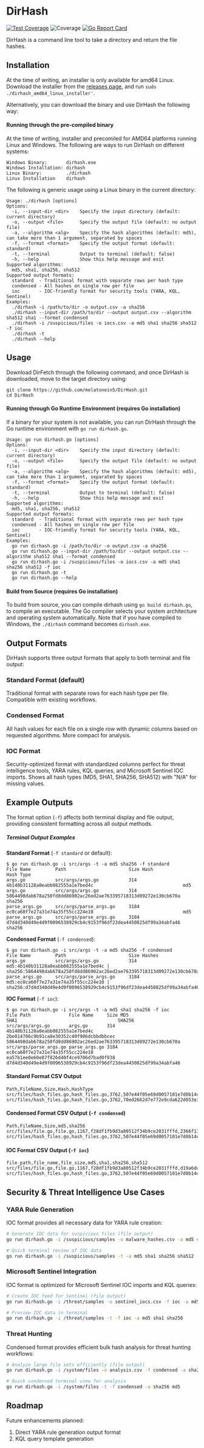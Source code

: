 # DirHash

[![Test Coverage](https://github.com/melatonein5/DirHash/actions/workflows/test-coverage.yml/badge.svg)](https://github.com/melatonein5/DirHash/actions/workflows/test-coverage.yml)
![Coverage](https://img.shields.io/badge/Coverage-94.1%25-brightgreen)
[![Go Report Card](https://goreportcard.com/badge/github.com/melatonein5/DirHash)](https://goreportcard.com/report/github.com/melatonein5/DirHash)

DirHash is a command line tool to take a directory and return the file hashes.

## Installation
At the time of writing, an installer is only available for amd64 Linux. Download the installer from the [releases page](https://github.com/melatonein5/DirHash/releases/tag/latest), and run `sudo ./dirhash_amd64_linux_installer'`.

Alternatively, you can download the binary and use DirHash the following way:

#### Running through the pre-compiled binary
At the time of writing, installer and precomiled for AMD64 platforms running Linux and Windows. The following are ways to run DirHash on different systems:

```
Windows Binary:       dirhash.exe
Windows Installation: dirhash
Linux Binary:         ./dirhash
Linux Installation    dirhash
```

The following is generic usage using a Linux binary in the current directory:

```
Usage: ./dirhash [options]
Options:
  -i, --input-dir <dir>    Specify the input directory (default: current directory)
  -o, --output <file>      Specify the output file (default: no output file)
  -a, --algorithm <alg>    Specify the hash algorithms (default: md5), can take more than 1 argument, separated by spaces
  -f, --format <format>    Specify the output format (default: standard)
  -t, --terminal           Output to terminal (default: false)
  -h, --help               Show this help message and exit
Supported algorithms:
  md5, sha1, sha256, sha512
Supported output formats:
  standard  - Traditional format with separate rows per hash type
  condensed - All hashes on single row per file  
  ioc       - IOC-friendly format for security tools (YARA, KQL, Sentinel)
Examples:
  ./dirhash -i /path/to/dir -o output.csv -a sha256
  ./dirhash --input-dir /path/to/dir --output output.csv --algorithm sha512 sha1 --format condensed
  ./dirhash -i /suspicious/files -o iocs.csv -a md5 sha1 sha256 sha512 -f ioc
  ./dirhash -t
  ./dirhash --help
```

## Usage
Download DirFetch through the following command, and once DirHash is downloaded, move to the target directory using:
```
git clone https://github.com/melatonein5/DirHash.git
cd DirHash
```

#### Running through Go Runtime Environment (requires Go installation)
If a binary for your system is not available, you can run DirHash through the Go runtime environment with `go run dirhash.go`.
```
Usage: go run dirhash.go [options]
Options:
  -i, --input-dir <dir>    Specify the input directory (default: current directory)
  -o, --output <file>      Specify the output file (default: no output file)
  -a, --algorithm <alg>    Specify the hash algorithms (default: md5), can take more than 1 argument, separated by spaces
  -f, --format <format>    Specify the output format (default: standard)
  -t, --terminal           Output to terminal (default: false)
  -h, --help               Show this help message and exit
Supported algorithms:
  md5, sha1, sha256, sha512
Supported output formats:
  standard  - Traditional format with separate rows per hash type
  condensed - All hashes on single row per file  
  ioc       - IOC-friendly format for security tools (YARA, KQL, Sentinel)
Examples:
  go run dirhash.go -i /path/to/dir -o output.csv -a sha256
  go run dirhash.go --input-dir /path/to/dir --output output.csv --algorithm sha512 sha1 --format condensed
  go run dirhash.go -i /suspicious/files -o iocs.csv -a md5 sha1 sha256 sha512 -f ioc
  go run dirhash.go -t
  go run dirhash.go --help
```

#### Build from Source (requires Go installation)
To build from source, you can compile dirhash using `go build dirhash.go`, to compile an executable. The Go compiler selects your system architecture and operating system automatically. Note that if you have compiled to Windows, the `./dirhash` command becomes `dirhash.exe`.

## Output Formats
DirHash supports three output formats that apply to both terminal and file output:

### Standard Format (default)
Traditional format with separate rows for each hash type per file. Compatible with existing workflows.

### Condensed Format
All hash values for each file on a single row with dynamic columns based on requested algorithms. More compact for analysis.

### IOC Format
Security-optimized format with standardized columns perfect for threat intelligence tools, YARA rules, KQL queries, and Microsoft Sentinel IOC imports. Shows all hash types (MD5, SHA1, SHA256, SHA512) with "N/A" for missing values.

## Example Outputs
The format option (`-f`) affects both terminal display and file output, providing consistent formatting across all output methods.

##### Terminal Output Examples

**Standard Format** (`-f standard` or default):
```
$ go run dirhash.go -i src/args -t -a md5 sha256 -f standard
File Name         Path                       Size Hash                                                             Hash Type
args.go           src/args/args.go           314  4b140b31128a0eabb082555a1e7bed4c                                 md5
args.go           src/args/args.go           314  5864498dab678a250fd8dd86902ac26ed2ae763395718313d09272e130cb670a sha256
parse_args.go     src/args/parse_args.go     3184 ec0ca60f7e27a31e74a35f55cc224e10                                 md5
parse_args.go     src/args/parse_args.go     3184 d7d4d340d49e4d9f0096538929cb4c9153f96df23dea4450825df99a34abfa46 sha256
```

**Condensed Format** (`-f condensed`):
```
$ go run dirhash.go -i src/args -t -a md5 sha256 -f condensed
File Name         Path                       Size Hashes
args.go           src/args/args.go           314  md5:4b140b31128a0eabb082555a1e7bed4c | sha256:5864498dab678a250fd8dd86902ac26ed2ae763395718313d09272e130cb670a
parse_args.go     src/args/parse_args.go     3184 md5:ec0ca60f7e27a31e74a35f55cc224e10 | sha256:d7d4d340d49e4d9f0096538929cb4c9153f96df23dea4450825df99a34abfa46
```

**IOC Format** (`-f ioc`):
```
$ go run dirhash.go -i src/args -t -a md5 sha1 sha256 -f ioc
File Path              File Name     Size MD5                              SHA1                                     SHA256
src/args/args.go       args.go       314  4b140b31128a0eabb082555a1e7bed4c 2be014706c9b91ca8e30352c40f906dcbbdbbcec 5864498dab678a250fd8dd86902ac26ed2ae763395718313d09272e130cb670a
src/args/parse_args.go parse_args.go 3184 ec0ca60f7e27a31e74a35f55cc224e10 ea57b1ee0e60e87f826d40f4ce9706d7bad0f938 d7d4d340d49e4d9f0096538929cb4c9153f96df23dea4450825df99a34abfa46
```

#### Standard Format CSV Output
```
Path,FileName,Size,Hash,HashType
src/files/hash_files.go,hash_files.go,3762,507e44f05e69d0057101e7d0b14cb9d8,md5
src/files/hash_files.go,hash_files.go,3762,70ed2662d7e772e9cda622d053e3982c95d341646f3865403a1a470b2be44bb2,sha256
```

#### Condensed Format CSV Output (`-f condensed`)
```
Path,FileName,Size,md5,sha256
src/files/file.go,file.go,1167,f28df1fb9d3a80512f34b9ce2031fffd,2366f1379994276a372dfca9481bdee6376fd23051522fee9b7555a1cc1f4628
src/files/hash_files.go,hash_files.go,3762,507e44f05e69d0057101e7d0b14cb9d8,70ed2662d7e772e9cda622d053e3982c95d341646f3865403a1a470b2be44bb2
```

#### IOC Format CSV Output (`-f ioc`)
```
file_path,file_name,file_size,md5,sha1,sha256,sha512
src/files/file.go,file.go,1167,f28df1fb9d3a80512f34b9ce2031fffd,d19a6dcdce7ec9c707b8ce6ec0003c8293144678,2366f1379994276a372dfca9481bdee6376fd23051522fee9b7555a1cc1f4628,a7bbfc6ded135cd67db441a0900d160c2be0aeeffcb5a347c002ee3fe140eddaf2868cdc9176232961f1228095824ada880a41c92508da70fd8e8e4253da0b19
src/files/hash_files.go,hash_files.go,3762,507e44f05e69d0057101e7d0b14cb9d8,359abf9272d8636f97ae66e1fcda4c05420dc406,70ed2662d7e772e9cda622d053e3982c95d341646f3865403a1a470b2be44bb2,588b500917b62c5bb045de4df50b5110d8f8b62da7ac44994fe9a6042877889117231f86b169e0d00cea4f30b63b2dd6db0bc776402728915caf1798d2d28b0c
```

## Security & Threat Intelligence Use Cases

### YARA Rule Generation
IOC format provides all necessary data for YARA rule creation:
```bash
# Generate IOC data for suspicious files (file output)
go run dirhash.go -i /suspicious/samples -o malware_hashes.csv -a md5 sha1 sha256 sha512 -f ioc

# Quick terminal review of IOC data
go run dirhash.go -i /suspicious/samples -t -a md5 sha1 sha256 sha512 -f ioc
```

### Microsoft Sentinel Integration
IOC format is optimized for Microsoft Sentinel IOC imports and KQL queries:
```bash
# Create IOC feed for Sentinel (file output)
go run dirhash.go -i /threat/samples -o sentinel_iocs.csv -f ioc -a md5 sha1 sha256

# Preview IOC data in terminal
go run dirhash.go -i /threat/samples -t -f ioc -a md5 sha1 sha256
```

### Threat Hunting
Condensed format provides efficient bulk hash analysis for threat hunting workflows:
```bash
# Analyze large file sets efficiently (file output)
go run dirhash.go -i /system/files -o analysis.csv -f condensed -a sha256 md5

# Quick condensed terminal view for analysis
go run dirhash.go -i /system/files -t -f condensed -a sha256 md5
```

## Roadmap
Future enhancements planned:
1. Direct YARA rule generation output format
2. KQL query template generation

